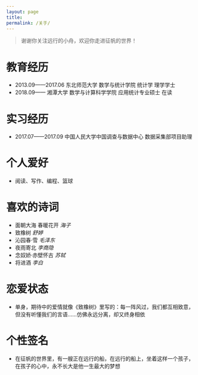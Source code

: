 ```yaml
---
layout: page
title: 
permalink: /关于/
---
```


> 谢谢你关注远行的小舟，欢迎你走进征帆的世界！


# 教育经历

- 2013.09——2017.06 东北师范大学 数学与统计学院 统计学 理学学士
- 2018.09——        湘潭大学 数学与计算科学学院 应用统计专业硕士 在读

# 实习经历

- 2017.07——2017.09 中国人民大学中国调查与数据中心 数据采集部项目助理

# 个人爱好

- 阅读、写作、编程、篮球

# 喜欢的诗词

- 面朝大海 春暖花开 *海子*
- 致橡树 *舒婷*
- 沁园春·雪 *毛泽东*
- 夜雨寄北 *李商隐*
- 念奴娇·赤壁怀古 *苏轼*
- 将进酒 *李白*

# 恋爱状态

- 单身，期待中的爱情就像《致橡树》里写的：每一阵风过，我们都互相致意，但没有听懂我们的言语……仿佛永远分离，却又终身相依

# 个性签名

- 在征帆的世界里，有一艘正在远行的船，在远行的船上，坐着这样一个孩子，在孩子的心中，永不长大是他一生最大的梦想